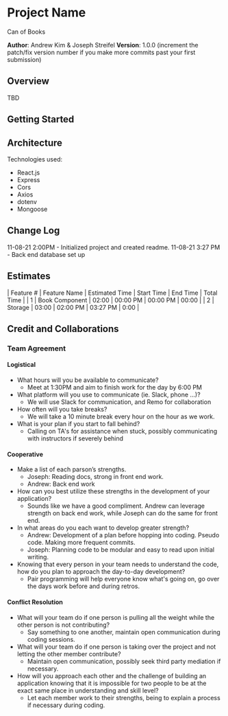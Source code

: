 # Project Name

Can of Books

**Author**: Andrew Kim & Joseph Streifel
**Version**: 1.0.0 (increment the patch/fix version number if you make more commits past your first submission)

## Overview
TBD

## Getting Started
<!-- What are the steps that a user must take in order to build this app on their own machine and get it running? -->

## Architecture

Technologies used:

* React.js
* Express
* Cors
* Axios
* dotenv
* Mongoose

## Change Log

11-08-21 2:00PM - Initialized project and created readme.
11-08-21 3:27 PM - Back end database set up

## Estimates

| Feature # | Feature Name | Estimated Time | Start Time | End Time | Total Time |
| 1 | Book Component | 02:00 | 00:00 PM | 00:00 PM | 00:00 |
| 2 | Storage | 03:00 | 02:00 PM | 03:27 PM | 0:00 |

## Credit and Collaborations

### Team Agreement

#### Logistical

* What hours will you be available to communicate?
  * Meet at 1:30PM and aim to finish work for the day by 6:00 PM
* What platform will you use to communicate (ie. Slack, phone …)?
  * We will use Slack for communication, and Remo for collaboration
* How often will you take breaks?
  * We will take a 10 minute break every hour on the hour as we work.
* What is your plan if you start to fall behind?
  * Calling on TA's for assistance when stuck, possibly communicating with instructors if severely behind

#### Cooperative

* Make a list of each parson’s strengths.
  * Joseph: Reading docs, strong in front end work.
  * Andrew: Back end work
* How can you best utilize these strengths in the development of your application?
  * Sounds like we have a good compliment. Andrew can leverage strength on back end work, while Joseph can do the same for front end.
* In what areas do you each want to develop greater strength?
  * Andrew: Development of a plan before hopping into coding. Pseudo code. Making more frequent commits.
  * Joseph: Planning code to be modular and easy to read upon initial writing.
* Knowing that every person in your team needs to understand the code, how do you plan to approach the day-to-day development?
  * Pair programming will help everyone know what's going on, go over the days work before and during retros.

#### Conflict Resolution

* What will your team do if one person is pulling all the weight while the other person is not contributing?
  * Say something to one another, maintain open communication during coding sessions.
* What will your team do if one person is taking over the project and not letting the other member contribute?
  * Maintain open communication, possibly seek third party mediation if necessary.
* How will you approach each other and the challenge of building an application knowing that it is impossible for two people to be at the exact same place in understanding and skill level?
  * Let each member work to their strengths, being to explain a process if necessary during coding.
